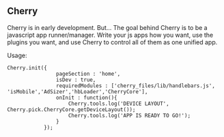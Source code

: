 Cherry
------
Cherry is in early development. But... The goal behind Cherry is to be a javascript app runner/manager. Write your js apps how you want, use the plugins you want, and use Cherry to control all of them as one unified app.

Usage:

    Cherry.init({
					pageSection : 'home',
					isDev : true,
					requiredModules : ['cherry_files/lib/handlebars.js', 'isMobile','AdSizer','hbLoader','CherryCore'],
					onInit : function(){
						Cherry.tools.log('DEVICE LAYOUT', Cherry.pick.CherryCore.getDeviceLayout());
						Cherry.tools.log('APP IS READY TO GO!');
					}
				});
